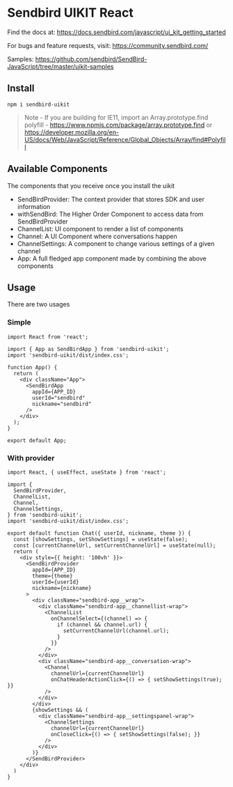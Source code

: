 # Sendbird UIKIT React

Find the docs at: https://docs.sendbird.com/javascript/ui_kit_getting_started

For bugs and feature requests, visit: https://community.sendbird.com/

Samples: https://github.com/sendbird/SendBird-JavaScript/tree/master/uikit-samples

## Install

`npm i sendbird-uikit`

> Note - If you are building for IE11, import an Array.prototype.find polyfill - https://www.npmjs.com/package/array.prototype.find or https://developer.mozilla.org/en-US/docs/Web/JavaScript/Reference/Global_Objects/Array/find#Polyfill

## Available Components

The components that you receive once you install the uikit

* SendBirdProvider: The context provider that stores SDK and user information
* withSendBird: The Higher Order Component to access data from SendBirdProvider
* ChannelList: UI component to render a list of components
* Channel: A UI Component where conversations happen
* ChannelSettings: A component to change various settings of a given channel
* App: A full fledged app component made by combining the above components

## Usage

There are two usages

### Simple

```
import React from 'react';

import { App as SendBirdApp } from 'sendbird-uikit';
import 'sendbird-uikit/dist/index.css';

function App() {
  return (
    <div className="App">
      <SendBirdApp
        appId={APP_ID}
        userId="sendbird"
        nickname="sendbird"
      />
    </div>
  );
}

export default App;
```

### With provider

```
import React, { useEffect, useState } from 'react';

import {
  SendBirdProvider,
  ChannelList,
  Channel,
  ChannelSettings,
} from 'sendbird-uikit';
import 'sendbird-uikit/dist/index.css';

export default function Chat({ userId, nickname, theme }) {
  const [showSettings, setShowSettings] = useState(false);
  const [currentChannelUrl, setCurrentChannelUrl] = useState(null);
  return (
    <div style={{ height: '100vh' }}>
      <SendBirdProvider
        appId={APP_ID}
        theme={theme}
        userId={userId}
        nickname={nickname}
      >
        <div className="sendbird-app__wrap">
          <div className="sendbird-app__channellist-wrap">
            <ChannelList
              onChannelSelect={(channel) => {
                if (channel && channel.url) {
                  setCurrentChannelUrl(channel.url);
                }
              }}
            />
          </div>
          <div className="sendbird-app__conversation-wrap">
            <Channel
              channelUrl={currentChannelUrl}
              onChatHeaderActionClick={() => { setShowSettings(true); }}
            />
          </div>
        </div>
        {showSettings && (
          <div className="sendbird-app__settingspanel-wrap">
            <ChannelSettings
              channelUrl={currentChannelUrl}
              onCloseClick={() => { setShowSettings(false); }}
            />
          </div>
        )}
      </SendBirdProvider>
    </div>
  )
}
```

